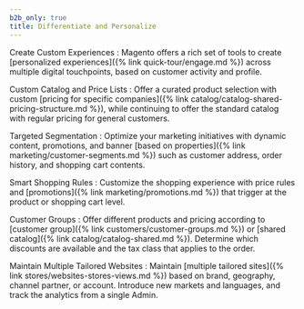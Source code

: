 ```yaml
---
b2b_only: true
title: Differentiate and Personalize
---
```


Create Custom Experiences
:  Magento offers a rich set of tools to create [personalized experiences]({% link quick-tour/engage.md %}) across multiple digital touchpoints, based on customer activity and profile.

Custom Catalog and Price Lists
:  Offer a curated product selection with custom [pricing for specific companies]({% link catalog/catalog-shared-pricing-structure.md %}), while continuing to offer the standard catalog with regular pricing for general customers.

Targeted Segmentation
:  Optimize your marketing initiatives with dynamic content, promotions, and banner [based on properties]({% link marketing/customer-segments.md %}) such as customer address, order history, and shopping cart contents.

Smart Shopping Rules
:  Customize the shopping experience with price rules and [promotions]({% link marketing/promotions.md %}) that trigger at the product or shopping cart level.

Customer Groups
:  Offer different products and pricing according to [customer group]({% link customers/customer-groups.md %}) or [shared catalog]({% link catalog/catalog-shared.md %}). Determine which discounts are available and the tax class that applies to the order.

Maintain Multiple Tailored Websites
:  Maintain [multiple tailored sites]({% link stores/websites-stores-views.md %}) based on brand, geography, channel partner, or account. Introduce new markets and languages, and track the analytics from a single Admin.
